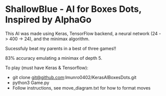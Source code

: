 # ShallowBlue - AI for Boxes Dots, Inspired by AlphaGo
This AI was made using Keras, TensorFlow backend, a neural network (24 -> 400 -> 24), and the minimax algorithm.

Sucessfuly beat my parents in a best of three games!!

83% accuracy emulating a minimax of depth 5.

To play (must have Keras & Tensorflow):
 - git clone git@github.com:lmunro0402/KerasAIBoxesDots.git
 - python3 Game.py
 - Follow instructions, see move_diagram.txt for how to format moves
